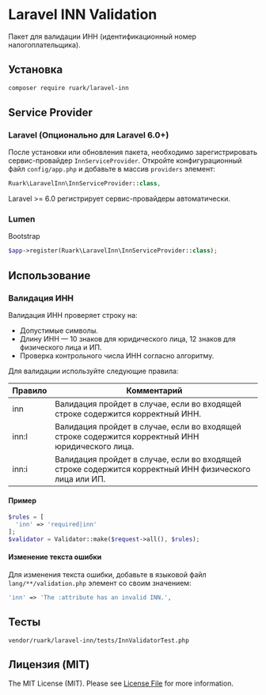 # Laravel INN Validation

Пакет для валидации ИНН (идентификационный номер налогоплательщика).

## Установка

```bash
composer require ruark/laravel-inn
```
## Service Provider

### Laravel (Опционально для Laravel 6.0+)

После установки или обновления пакета, необходимо зарегистрировать сервис-провайдер `InnServiceProvider`. Откройте конфигурационный файл `config/app.php` и добавьте в массив `providers` элемент:

```php
Ruark\LaravelInn\InnServiceProvider::class,
```

Laravel >= 6.0 регистрирует сервис-провайдеры автоматически.

### Lumen

Bootstrap

```php
$app->register(Ruark\LaravelInn\InnServiceProvider::class);
```

## Использование

### Валидация ИНН

Валидация ИНН проверяет строку на:

* Допустимые символы.
* Длину ИНН — 10 знаков для юридического лица, 12 знаков для физического лица и ИП.
* Проверка контрольного числа ИНН согласно алгоритму.

Для валидации используйте следующие правила:

| Правило | Комментарий                                                                                            |
|---------|--------------------------------------------------------------------------------------------------------|
| inn     | Валидация пройдет в случае, если во входящей строке содержится корректный ИНН.                         |
| inn:l   | Валидация пройдет в случае, если во входящей строке содержится корректный ИНН юридического лица.       |
| inn:i   | Валидация пройдет в случае, если во входящей строке содержится корректный ИНН физического лица или ИП. |

#### Пример

```php
$rules = [
  'inn' => 'required|inn'
];
$validator = Validator::make($request->all(), $rules);
```

#### Изменение текста ошибки 

Для изменения текста ошибки, добавьте в языковой файл `lang/**/validation.php` элемент со своим значением:

```php
'inn' => 'The :attribute has an invalid INN.',
```

## Тесты

`vendor/ruark/laravel-inn/tests/InnValidatorTest.php`

## Лицензия (MIT)

The MIT License (MIT). Please see [License File](LICENSE) for more information.

[link-author]: https://github.com/ruark
